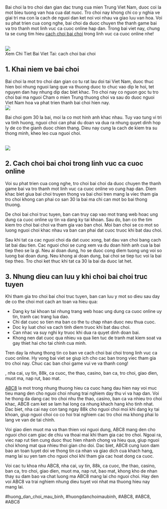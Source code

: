 <main>
<p>Bai choi la tro choi dan gian dac trung cua mien Trung Viet Nam, duoc coi la mot bieu tuong van hoa cua dat nuoc. Tro choi nay khong chi co y nghia ve giai tri ma con la cach de nguoi dan ket noi voi nhau va giao luu van hoa. Voi su phat trien cua cong nghe, bai choi da duoc chuyen the thanh game bai va tro thanh mot linh vuc ca cuoc online hap dan. Trong bai viet nay, chung ta se cung tim hieu <a href="https://abc81.net/cach-choi-bai-choi/">cach choi bai choi</a> trong linh vuc ca cuoc online nhe!</p><br><img src="https://abc81.net/wp-content/uploads/2025/04/Bai-choi-la-gi-va-tai-sao-lai-hap-dan-den-the.png"></br>
Xem Chi Tiet Bai Viet Tai: cach choi bai choi
<h2>1. Khai niem ve bai choi</h2>
<p>Bai choi la mot tro choi dan gian co tu rat lau doi tai Viet Nam, duoc thuc hien boi nhung nguoi lang que va thuong duoc to chuc vao dip le hoi, tet nguyen dan hay nhung dip dac biet khac. Tro choi nay co nguon goc tu tro choi bai ma nguoi Cham o mien Trung thuong choi va sau do duoc nguoi Viet Nam hoa va phat trien thanh bai choi hien nay.<br><img src="https://abc81.net/wp-content/uploads/2025/04/Cach-Choi-Bai-Choi-Luat-Choi-va-Meo-Hay-Cho-Nguoi-Moi-Bat-Dau.png"></br>
<p>Bai choi gom 30 la bai, moi la co mot hinh anh khac nhau. Tuy vao tung vi tri va tinh huong, nguoi choi can phai du doan va dua ra nhung quyet dinh hop ly de co the gianh duoc chien thang. Dieu nay cung la cach de kiem tra su thong minh, kheo leo cua nguoi choi.</p><br><img src="https://abc81.net/wp-content/uploads/2025/04/Bai-choi-la-gi-va-tai-sao-lai-hap-dan-den-the.png"></br>
<h2>2. Cach choi bai choi trong linh vuc ca cuoc online</h2>
<p>Voi su phat trien cua cong nghe, tro choi bai choi da duoc chuyen the thanh game bai va tro thanh mot linh vuc ca cuoc online vo cung hap dan. Diem khac biet giua bai choi truyen thong va bai choi tren mang la viec tham gia tro choi khong can phai co san 30 la bai ma chi can mot bo bai thong thuong.
<p>De choi bai choi truc tuyen, ban can truy cap vao mot trang web hoac ung dung ca cuoc online uy tin va dang ky tai khoan. Sau do, ban co the tim kiem tro choi bai choi va tham gia vao ban choi. Moi ban choi se co mot so luong nguoi choi khac nhau va ban can phai dat cuoc truoc khi bat dau choi.</p>
<p>Sau khi tat ca cac nguoi choi da dat cuoc xong, bat dau van choi bang cach lat bai dau tien. Cac nguoi choi se cung xem va du doan hinh anh cua la bai tiep theo se la gi. Neu ai doan dung, ho se duoc cong diem tuong ung voi so luong bai doan dung. Neu khong ai doan dung, bai choi se tiep tuc voi la bai tiep theo. Tro choi ket thuc khi tat ca 30 la bai da duoc lat het.
<h2>3. Nhung dieu can luu y khi choi bai choi truc tuyen</h2>
<p>Khi tham gia tro choi bai choi truc tuyen, ban can luu y mot so dieu sau day de co the choi mot cach an toan va hieu qua:</p>
<ul>
<li>Dang ky tai khoan tai nhung trang web hoac ung dung ca cuoc online uy tin, tranh cac trang lua dao.</li>
<li>Chi dat cuoc so tien ma ban co the tu chap nhan duoc neu thua cuoc.</li>
<li>Doc ky luat choi va cach tinh diem truoc khi bat dau choi.</li>
<li>Can nhac va suy nghi ky truoc khi dua ra quyet dinh doan bai.</li>
<li>Khong nen dat cuoc qua nhieu va qua lien tuc de tranh mat kiem soat va gay thiet hai cho tai chinh cua minh.</li>
</ul>
<p>Tren day la nhung thong tin co ban ve cach choi bai choi trong linh vuc ca cuoc online. Hy vong bai viet se giup ich cho cac ban trong viec tham gia tro choi nay. Chuc cac ban choi game vui ve va thanh cong!</p>
</main><p>, nha cai, uy tin, 88k, ca cuoc, the thao, casino, ban ca, tro choi, giao dien, muot ma, nap rut, bao mat.

<a href="https://abc81.net/">ABC8</a> la mot trong nhung thuong hieu ca cuoc hang dau hien nay voi muc tieu mang den cho nguoi choi nhung trai nghiem day thu vi va hap dan. Voi he thong da dang cac tro choi nhu the thao, casino, ban ca va nhieu tro choi khac, ABC8 cam ket se lam hai long ca nhung khach hang kho tinh nhat. Dac biet, nha cai nay con tang ngay 88k cho nguoi choi moi khi dang ky tai khoan, giup nguoi choi co co hoi trai nghiem cac tro choi ma khong phai lo lang ve van de tai chinh.

Voi giao dien muot ma va than thien voi nguoi dung, ABC8 mang den cho nguoi choi cam giac de chiu va thoai mai khi tham gia cac tro choi. Ngoai ra, viec nap rut tien cung duoc thuc hien nhanh chong va hieu qua, giup nguoi choi khong mat qua nhieu thoi gian cho doi. Dac biet, ABC8 cung luon dam bao an toan tuyet doi ve thong tin ca nhan va giao dich cua khach hang, mang lai su yen tam cho nguoi choi khi tham gia cac hoat dong ca cuoc.

Voi cac tu khoa nhu ABC8, nha cai, uy tin, 88k, ca cuoc, the thao, casino, ban ca, tro choi, giao dien, muot ma, nap rut, bao mat, khong kho de nhan thay su dam bao va chat luong ma ABC8 mang lai cho nguoi choi. Hay den voi ABC8 va trai nghiem nhung dieu tuyet voi nhat ma thuong hieu nay mang lai.</p>
#huong_dan_choi_mau_binh, #huongdanchoimaubinh, #ABC8, #ABC8, #ABC8
